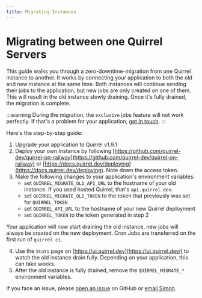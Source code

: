 ```yaml
---
title: Migrating Instances
---
```


# Migrating between one Quirrel Servers

This guide walks you through a zero-downtime-migration from one Quirrel instance to another.
It works by connecting your application to both the old and new instance at the same time.
Both instances will continue sending their jobs to the application, but new jobs are only created on one of them.
This will result in the old instance slowly draining.
Once it's fully drained, the migration is complete.

:::warning
During the migration, the `exclusive` jobs feature will not work perfectly.
If that's a problem for your application, [get in touch](mailto:migration@quirrel.dev).
:::

Here's the step-by-step guide:

1. Upgrade your application to Quirrel v1.9.1
2. Deploy your own Instance by following [https://github.com/quirrel-dev/quirrel-on-railway](https://github.com/quirrel-dev/quirrel-on-railway) or [https://docs.quirrel.dev/deploying](https://docs.quirrel.dev/deploying). Note down the access token.
3. Make the following changes to your application's environment variables:
    - set `QUIRREL_MIGRATE_OLD_API_URL` to the hostname of your old instance. If you used hosted Quirrel, that's `api.quirrel.dev`.
    - set `QUIRREL_MIGRATE_OLD_TOKEN` to the token that previously was set for `QUIRREL_TOKEN`
    - set `QUIRREL_API_URL` to the hostname of your new Quirrel deployment
    - set `QUIRREL_TOKEN` to the token generated in step 2
  
  Your application will now start draining the old instance, new jobs will always be created on the new deployment.
  Cron Jobs are transferred on the first run of `quirrel ci`.

4. Use the `Stats` page on [https://ui.quirrel.dev](https://ui.quirrel.dev/) to watch the old instance drain fully. Depending on your application, this can take weeks.
5. After the old instance is fully drained, remove the `QUIRREL_MIGRATE_*` environment variables.

If you face an issue, please [open an issue](https://github.com/quirrel-dev/quirrel/issues/new/choose) on GitHub or [email Simon](mailto:migration@quirrel.dev).